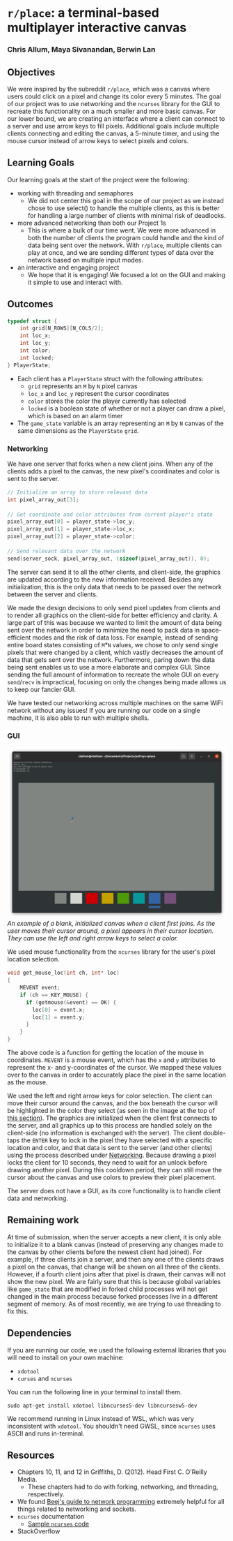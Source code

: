 # `r/place`: a terminal-based multiplayer interactive canvas
### Chris Allum, Maya Sivanandan, Berwin Lan

## Objectives
We were inspired by the subreddit `r/place`, which was a canvas where users could click on a pixel and change its color every 5 minutes. The goal of our project was to use networking and the `ncurses` library for the GUI to recreate this functionality on a much smaller and more basic canvas. For our lower bound, we are creating an interface where a client can connect to a server and use arrow keys to fill pixels. Additional goals include multiple clients connecting and editing the canvas, a 5-minute timer, and using the mouse cursor instead of arrow keys to select pixels and colors.

## Learning Goals
Our learning goals at the start of the project were the following:
* working with threading and semaphores
    * We did not center this goal in the scope of our project as we instead chose to use select() to handle the multiple clients, as this is better for handling a large number of clients with minimal risk of deadlocks.
* more advanced networking than both our Project 1s
    * This is where a bulk of our time went. We were more advanced in both the number of clients the program could handle and the kind of data being sent over the network. With `r/place`, multiple clients can play at once, and we are sending different types of data over the network based on multiple input modes.
* an interactive and engaging project
    * We hope that it is engaging! We focused a lot on the GUI and making it simple to use and interact with.

## Outcomes

```c
typedef struct {
    int grid[N_ROWS][N_COLS/2];
    int loc_x;
    int loc_y;
    int color;
    int locked;
} PlayerState;
```
* Each client has a `PlayerState` struct with the following attributes:
    * `grid` represents an `M` by `N` pixel canvas
    * `loc_x` and `loc_y` represent the cursor coordinates
    * `color` stores the color the player currently has selected
    * `locked` is a boolean state of whether or not a player can draw a pixel, which is based on an alarm timer
* The `game_state` variable is an array representing an `M` by `N` canvas of the same dimensions as the `PlayerState` `grid`.

### Networking
We have one server that forks when a new client joins. When any of the clients adds a pixel to the canvas, the new pixel's coordinates and color is sent to the server. 
```c
// Initialize an array to store relevant data
int pixel_array_out[3];

// Get coordinate and color attributes from current player's state
pixel_array_out[0] = player_state->loc_y;
pixel_array_out[1] = player_state->loc_x;
pixel_array_out[2] = player_state->color;

// Send relevant data over the network
send(server_sock, pixel_array_out, (sizeof(pixel_array_out)), 0);
```
The server can send it to all the other clients, and client-side, the graphics are updated according to the new information received. Besides any initialization, this is the only data that needs to be passed over the network between the server and clients.

We made the design decisions to only send pixel updates from clients and to render all graphics on the client-side for better efficiency and clarity. A large part of this was because we wanted to limit the amount of data being sent over the network in order to minimize the need to pack data in space-efficient modes and the risk of data loss. For example, instead of sending entire board states consisting of `M`*`N` values, we chose to only send single pixels that were changed by a client, which vastly decreases the amount of data that gets sent over the network. Furthermore, paring down the data being sent enables us to use a more elaborate and complex GUI. Since sending the full amount of information to recreate the whole GUI on every `send`/`recv` is impractical, focusing on only the changes being made allows us to keep our fancier GUI.

We have tested our networking across multiple machines on the same WiFi network without any issues! If you are running our code on a single machine, it is also able to run with multiple shells.

### GUI
![](img/canvas.png)
_An example of a blank, initialized canvas when a client first joins. As the user moves their cursor around, a pixel appears in their cursor location. They can use the left and right arrow keys to select a color._

We used mouse functionality from the `ncurses` library for the user's pixel location selection.
```c
void get_mouse_loc(int ch, int* loc)
{
    MEVENT event;
    if (ch == KEY_MOUSE) {
      if (getmouse(&event) == OK) {
        loc[0] = event.x;
        loc[1] = event.y;
      }
    }   
}
```
The above code is a function for getting the location of the mouse in coordinates. `MEVENT` is a mouse event, which has the `x` and `y` attributes to represent the x- and y-coordinates of the cursor. We mapped these values over to the canvas in order to accurately place the pixel in the same location as the mouse.

We used the left and right arrow keys for color selection. The client can move their cursor around the canvas, and the box beneath the cursor will be highlighted in the color they select (as seen in the image at the top of [this section](#gui)). The graphics are initialized when the client first connects to the server, and all graphics up to this process are handled solely on the client-side (no information is exchanged with the server). The client double-taps the `ENTER` key to lock in the pixel they have selected with a specific location and color, and that data is sent to the server (and other clients) using the process described under [Networking](#networking). Because drawing a pixel locks the client for 10 seconds, they need to wait for an unlock before drawing another pixel. During this cooldown period, they can still move the cursor about the canvas and use colors to preview their pixel placement.

The server does not have a GUI, as its core functionality is to handle client data and networking.

## Remaining work
At time of submission, when the server accepts a new client, it is only able to initialize it to a blank canvas (instead of preserving any changes made to the canvas by other clients before the newest client had joined). For example, if three clients join a server, and then any one of the clients draws a pixel on the canvas, that change will be shown on all three of the clients. However, if a fourth client joins after that pixel is drawn, their canvas will not show the new pixel. We are fairly sure that this is because global variables like `game_state` that are modified in forked child processes will not get changed in the main process because forked processes live in a different segment of memory. As of most recently, we are trying to use threading to fix this.

## Dependencies
If you are running our code, we used the following external libraries that you will need to install on your own machine:
* `xdotool`
* `curses` and `ncurses`

You can run the following line in your terminal to install them.
```shell
sudo apt-get install xdotool libncurses5-dev libncursesw5-dev
```

We recommend running in Linux instead of WSL, which was very inconsistent with `xdotool`. You shouldn't need GWSL, since `ncurses` uses ASCII and runs in-terminal.


## Resources
* Chapters 10, 11, and 12 in Griffiths, D. (2012). Head First C. O’Reilly Media.
    * These chapters had to do with forking, networking, and threading, respectively.
* We found [Beej's guide to network programming](https://beej.us/guide/bgnet/) extremely helpful for all things related to networking and sockets.
* `ncurses` documentation
    * [Sample `ncurses` code](http://www.paulgriffiths.net/program/c/curses.php)
* StackOverflow
